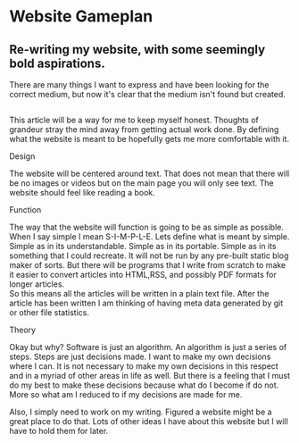 # Website Gameplan

## Re-writing my website, with some seemingly bold aspirations.
There are many things I want to express and have been looking for the correct medium, but now it's clear that the medium isn't found but created.
## 
This article will be a way for me to keep myself honest.
Thoughts of grandeur stray the mind away from getting actual work done. 
By defining what the website is meant to be hopefully gets me more comfortable with it.


Design

The website will be centered around text. 
That does not mean that there will be no images or videos but on the main page you will only see text.
The website should feel like reading a book. 


Function

The way that the website will function is going to be as simple as possible.
When I say simple I mean S-I-M-P-L-E.
Lets define what is meant by simple.
Simple as in its understandable. 
Simple as in its portable.
Simple as in its something that I could recreate.
It will not be run by any pre-built static blog maker of sorts. 
But there will be programs that I write from scratch to make it easier to convert articles into HTML,RSS, and possibly PDF formats for longer articles.  
So this means all the articles will be written in a plain text file.
After the article has been written I am thinking of having meta data generated by git or other file statistics.

Theory

Okay but why? 
Software is just an algorithm.
An algorithm is just a series of steps.
Steps are just decisions made. 
I want to make my own decisions where I can.
It is not necessary to make my own decisions in this respect and in a myriad of other areas in life as well.
But there is a feeling that I must do my best to make these decisions because what do I become if do not.
More so what am I reduced to if my decisions are made for me. 



Also, I simply need to work on my writing. 
Figured a website might be a great place to do that. 
Lots of other ideas I have about this website but I will have to hold them for later. 

 

